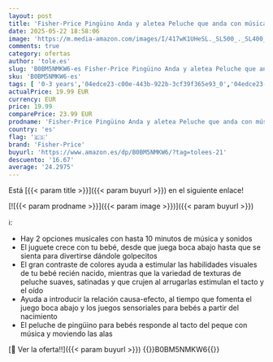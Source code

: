 ```yaml
---
layout: post
title: 'Fisher-Price Pingüino Anda y aletea Peluche que anda con música  juguete para bebés recién nacidos  Mattel HNC10 '
date: 2025-05-22 18:58:06
image: 'https://m.media-amazon.com/images/I/417wK1UHeSL._SL500_._SL400_.jpg'
comments: true
category: ofertas
author: 'tole.es'
slug: 'B0BM5NMKW6-es Fisher-Price Pingüino Anda y aletea Peluche que anda con...'
sku: 'B0BM5NMKW6-es'
tags: [ '0-3 years','04edce23-c00e-443b-922b-3cf39f365e93_0','04edce23-c00e-443b-922b-3cf39f365e93_5501','Arborist Merchandising Root','Bebé','Dormitorio del bebé','Juguetes','Juguetes con sonido','Juguetes para Bebés y primera infancia','Juguetes y juegos','Self Service','Special Features Stores','b6d17eda-2c26-45ed-a098-453a9f96e839_0','b6d17eda-2c26-45ed-a098-453a9f96e839_3201','bebés','fisher-price','nacido','recién','🇪🇸', ]
actualPrice: 19.99 EUR
currency: EUR
price: 19.99
comparePrice: 23.99 EUR
prodname: 'Fisher-Price Pingüino Anda y aletea Peluche que anda con música  juguete para bebés recién nacidos  Mattel HNC10 '
country: 'es'
flag: '🇪🇸'
brand: 'Fisher-Price'
buyurl: 'https://www.amazon.es/dp/B0BM5NMKW6/?tag=tolees-21'
descuento: '16.67'
average: '24.2975'
---
```


Está [{{< param title >}}]({{< param buyurl >}}) en el siguiente enlace!

[![{{< param prodname >}}]({{< param image >}})]({{< param buyurl >}})

ℹ️:

- Hay 2 opciones musicales con hasta 10 minutos de música y sonidos
- El juguete crece con tu bebé, desde que juega boca abajo hasta que se sienta para divertirse dándole golpecitos
- El gran contraste de colores ayuda a estimular las habilidades visuales de tu bebé recién nacido, mientras que la variedad de texturas de peluche suaves, satinadas y que crujen al arrugarlas estimulan el tacto y el oído
- Ayuda a introducir la relación causa-efecto, al tiempo que fomenta el juego boca abajo y los juegos sensoriales para bebés a partir del nacimiento
- El peluche de pingüino para bebés responde al tacto del peque con música y moviendo las alas

[🛒 Ver la oferta!!]({{< param buyurl >}})
{{<world>}}B0BM5NMKW6{{</world>}}
